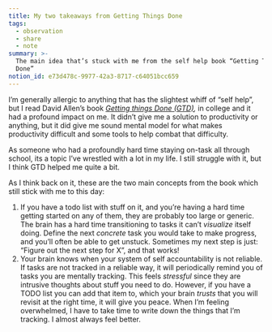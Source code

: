 ```yaml
---
title: My two takeaways from Getting Things Done
tags:
  - observation
  - share
  - note
summary: >-
  The main idea that’s stuck with me from the self help book “Getting Things
  Done”
notion_id: e73d478c-9977-42a3-8717-c64051bcc659
---
```

I’m generally allergic to anything that has the slightest whiff of “self help”, but I read David Allen’s book [_Getting things Done (GTD)_](https://en.wikipedia.org/wiki/Getting_Things_Done)_,_ in college and it had a profound impact on me. It didn’t give me a solution to productivity or anything, but it did give me sound mental model for what makes productivity difficult and some tools to help combat that difficulty.

As someone who had a profoundly hard time staying on-task all through school, its a topic I’ve wrestled with a lot in my life. I still struggle with it, but I think GTD helped me quite a bit.

As I think back on it, these are the two main concepts from the book which still stick with me to this day:

1. If you have a todo list with stuff on it, and you’re having a hard time getting started on any of them, they are probably too large or generic. The brain has a hard time transitioning to tasks it can’t _visualize_ itself doing. Define the next _concrete_ task you would take to make progress, and you’ll often be able to get unstuck. Sometimes my next step is just: “Figure out the next step for X”, and that works!
2. Your brain knows when your system of self accountability is not reliable. If tasks are not tracked in a reliable way, it will periodically remind you of tasks you are mentally tracking. This feels _stressful_ since they are intrusive thoughts about stuff you need to do. However, if you have a TODO list you can add that item to, which your brain _trusts_ that you will revisit at the right time, it will give you peace. When I’m feeling overwhelmed, I have to take time to write down the things that I’m tracking. I almost always feel better.
